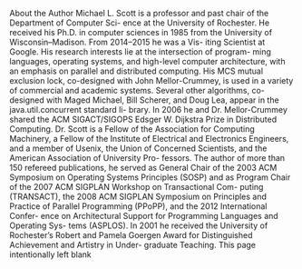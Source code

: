 About the Author
Michael L. Scott is a professor and past chair of the Department of Computer Sci-
ence at the University of Rochester. He received his Ph.D. in computer sciences in
1985 from the University of Wisconsin–Madison. From 2014–2015 he was a Vis-
iting Scientist at Google. His research interests lie at the intersection of program-
ming languages, operating systems, and high-level computer architecture, with an
emphasis on parallel and distributed computing. His MCS mutual exclusion lock,
co-designed with John Mellor-Crummey, is used in a variety of commercial and
academic systems. Several other algorithms, co-designed with Maged Michael,
Bill Scherer, and Doug Lea, appear in the java.util.concurrent standard li-
brary. In 2006 he and Dr. Mellor-Crummey shared the ACM SIGACT/SIGOPS
Edsger W. Dijkstra Prize in Distributed Computing.
Dr. Scott is a Fellow of the Association for Computing Machinery, a Fellow of
the Institute of Electrical and Electronics Engineers, and a member of Usenix, the
Union of Concerned Scientists, and the American Association of University Pro-
fessors. The author of more than 150 refereed publications, he served as General
Chair of the 2003 ACM Symposium on Operating Systems Principles (SOSP) and
as Program Chair of the 2007 ACM SIGPLAN Workshop on Transactional Com-
puting (TRANSACT), the 2008 ACM SIGPLAN Symposium on Principles and
Practice of Parallel Programming (PPoPP), and the 2012 International Confer-
ence on Architectural Support for Programming Languages and Operating Sys-
tems (ASPLOS). In 2001 he received the University of Rochester’s Robert and
Pamela Goergen Award for Distinguished Achievement and Artistry in Under-
graduate Teaching.
This page intentionally left blank

